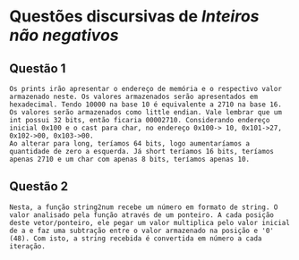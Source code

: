 # Questões discursivas de *Inteiros não negativos*

## Questão 1

    Os prints irão apresentar o endereço de memória e o respectivo valor armazenado neste. Os valores armazenados serão apresentados em hexadecimal. Tendo 10000 na base 10 é equivalente a 2710 na base 16. Os valores serão armazenados como little endian. Vale lembrar que um int possui 32 bits, então ficaria 00002710. Considerando endereço inicial 0x100 e o cast para char, no endereço 0x100-> 10, 0x101->27, 0x102->00, 0x103->00.
    Ao alterar para long, teríamos 64 bits, logo aumentaríamos a quantidade de zero a esquerda. Já short teríamos 16 bits, teríamos apenas 2710 e um char com apenas 8 bits, teríamos apenas 10.

## Questão 2

    Nesta, a função string2num recebe um número em formato de string. O valor analisado pela função através de um ponteiro. A cada posição deste vetor/ponteiro, ele pegar um valor multiplica pelo valor inicial de a e faz uma subtração entre o valor armazenado na posição e '0' (48). Com isto, a string recebida é convertida em número a cada iteração.

